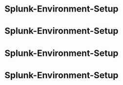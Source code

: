 # Splunk-Environment-Setup
# Splunk-Environment-Setup
# Splunk-Environment-Setup
# Splunk-Environment-Setup
